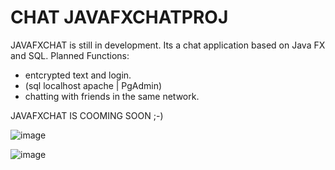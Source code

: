 <h1>CHAT JAVAFXCHATPROJ</h1>

JAVAFXCHAT is still in development. 
Its a chat application based on Java FX and SQL. 
Planned Functions: 
- entcrypted text and login.
- (sql localhost apache | PgAdmin)
- chatting with friends in the same network.

JAVAFXCHAT IS COOMING SOON ;-)

![image](https://github.com/Sivashan485/JavaFxChatProj/assets/61695994/c88e8e80-a9b3-4370-9c81-b72038bc2d7e)

![image](https://github.com/Sivashan485/JavaFxChatProj/assets/61695994/b8348418-df55-4982-a0a0-b8817496cc76)

